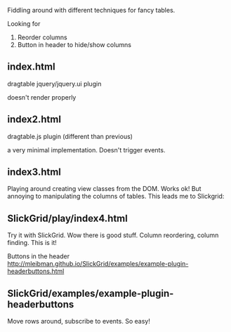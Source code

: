 
Fiddling around with different techniques for fancy tables.

Looking for

1. Reorder columns
2. Button in header to hide/show columns

index.html
---

dragtable jquery/jquery.ui plugin

doesn't render properly

index2.html
---

dragtable.js plugin (different than previous)

a very minimal implementation. Doesn't trigger events.

index3.html
---

Playing around creating view classes from the DOM. Works ok! But annoying to manipulating the columns of tables. This leads me to Slickgrid:

SlickGrid/play/index4.html
---

Try it with SlickGrid. Wow there is good stuff. Column reordering, column finding. This is it!

Buttons in the header
http://mleibman.github.io/SlickGrid/examples/example-plugin-headerbuttons.html


SlickGrid/examples/example-plugin-headerbuttons
---

Move rows around, 
subscribe to events.
So easy!